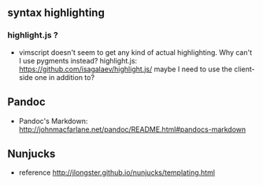 ## syntax highlighting
### highlight.js ?
  - vimscript doesn't seem to get any kind of actual highlighting.  Why can't I use pygments instead?
    highlight.js: https://github.com/isagalaev/highlight.js/
    maybe I need to use the client-side one in addition to?

## Pandoc
- Pandoc's Markdown: http://johnmacfarlane.net/pandoc/README.html#pandocs-markdown


## Nunjucks 

- reference http://jlongster.github.io/nunjucks/templating.html

